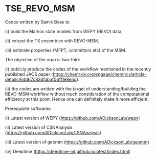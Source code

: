 # TSE_REVO_MSM
Codes written by Samik Bose to 

(i) build the Markov state models from WEPY (REVO) data, 

(ii) extract the TS ensembles with REVO-MSM, 

(iii) estimate properties (MFPT, committors etc) of the MSM. 




The objective of the repo is two-fold: 

(i) publicly produce the codes of the workflow mentioned in the recently published JACS paper (https://chemrxiv.org/engage/chemrxiv/article-details/64d67c83dfabaf06ff1e8ead).

(ii) the codes are written with the target of understanding/building the REVO-MSM workflow without much consideration of the computational efficiency at this point. Hence one can definitely make it more efficient. 




Prerequisite softwares:

(i) Latest version of WEPY (https://github.com/ADicksonLab/wepy)

(ii) Latest version of CSNAnalysis (https://github.com/ADicksonLab/CSNAnalysis)

(iii) Latest version of geomm (https://github.com/ADicksonLab/geomm)

(iv) Deeptime (https://deeptime-ml.github.io/latest/index.html)

